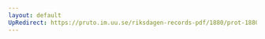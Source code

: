 ```yaml
---
layout: default
UpRedirect: https://pruto.im.uu.se/riksdagen-records-pdf/1880/prot-1880--fk--031/prot-1880--fk--031_006.pdf
---
```

